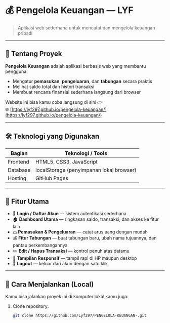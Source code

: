 # 💰 Pengelola Keuangan — LYF

> Aplikasi web sederhana untuk mencatat dan mengelola keuangan pribadi   

---

## 🧾 Tentang Proyek

**Pengelola Keuangan** adalah aplikasi berbasis web yang membantu pengguna:
- Mengatur **pemasukan**, **pengeluaran**, dan **tabungan** secara praktis  
- Melihat saldo total dan histori transaksi  
- Membuat rencana finansial sederhana langsung dari browser  

Website ini bisa kamu coba langsung di sini 👉  
🌐 [https://lyf297.github.io/pengelola-keuangan/](https://lyf297.github.io/pengelola-keuangan/)

---

## 🛠️ Teknologi yang Digunakan

| Bagian | Teknologi / Tools |
|--------|--------------------|
| Frontend | HTML5, CSS3, JavaScript |
| Database | localStorage (penyimpanan lokal browser) |
| Hosting | GitHub Pages |

---

## 🎯 Fitur Utama

- 🔐 **Login / Daftar Akun** — sistem autentikasi sederhana  
- 🏠 **Dashboard Utama** — ringkasan saldo, transaksi, dan akses ke fitur lain  
- 💵 **Pemasukan & Pengeluaran** — catat arus uang dengan mudah  
- 💰 **Fitur Tabungan** — buat tabungan baru, ubah nama tujuannya, dan pantau perkembangannya  
- ✏️ **Edit / Hapus Transaksi** — kontrol penuh atas datamu  
- 📱 **Tampilan Responsif** — tampil rapi di HP maupun desktop  
- 🚪 **Logout** — keluar dari akun dengan satu klik  

---

## 🚀 Cara Menjalankan (Local)

Kamu bisa jalankan proyek ini di komputer lokal kamu juga:

1. Clone repository:
   ```bash
   git clone https://github.com/Lyf297/PENGELOLA-KEUANGAN-.git
